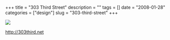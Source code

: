 +++
title = "303 Third Street"
description = ""
tags = []
date = "2008-01-28"
categories = ["design"]
slug = "303-third-street"
+++


 

  <div id="screens-thumbs" class="clearfix">
    <div class="txt-center" id="design-submission"><a href="http://303third.net/"><img id='bluga-thumbnail-1067' class='bluga-thumbnail large' src='//konigi.com/media/bluga/
wt47f281df1adca_0.jpg'/></a></div>  
  </div>   
<p><a href="http://303third.net/">http://303third.net</a></p>




